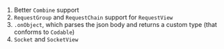 1. Better `Combine` support
2. `RequestGroup` and `RequestChain` support for `RequestView`
3. `.onObject`, which parses the json body and returns a custom type (that conforms to `Codable`)
4. `Socket` and `SocketView`
